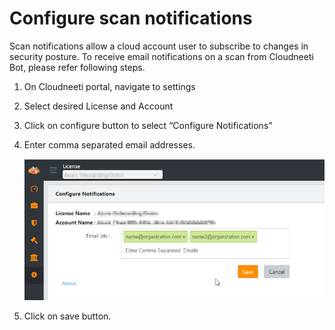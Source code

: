 # Configure scan notifications

Scan notifications allow a cloud account user to subscribe to changes in security posture. To receive email notifications on a scan from Cloudneeti Bot, please refer following steps.

1.	On Cloudneeti portal, navigate to settings

2.	Select desired License and Account 

3.	Click on configure button to select “Configure Notifications”

4.	Enter comma separated email addresses.
    
    ![Configure Notifications](.././images/amazonWebServiceAccounts/Configure_notifications.png#thumbnail)

5.	Click on save button.